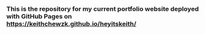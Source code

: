### This is the repository for my current portfolio website deployed with GitHub Pages on https://keithchewzk.github.io/heyitskeith/
